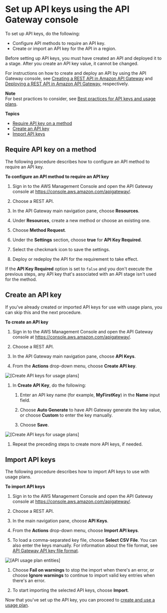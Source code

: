 # Set up API keys using the API Gateway console<a name="api-gateway-setup-api-key-with-console"></a>

To set up API keys, do the following:
+ Configure API methods to require an API key\.
+ Create or import an API key for the API in a region\.

Before setting up API keys, you must have created an API and deployed it to a stage\. After you create an API key value, it cannot be changed\.

For instructions on how to create and deploy an API by using the API Gateway console, see [Creating a REST API in Amazon API Gateway](how-to-create-api.md) and [Deploying a REST API in Amazon API Gateway](how-to-deploy-api.md), respectively\.

**Note**  
For best practices to consider, see [Best practices for API keys and usage plans](api-gateway-api-usage-plans.md#apigateway-usage-plans-best-practices)\.

**Topics**
+ [Require API key on a method](#api-gateway-usage-plan-configure-apikey-on-method)
+ [Create an API key](#api-gateway-usage-plan-create-apikey)
+ [Import API keys](#api-gateway-usage-pan-import-apikey)

## Require API key on a method<a name="api-gateway-usage-plan-configure-apikey-on-method"></a>

The following procedure describes how to configure an API method to require an API key\.

**To configure an API method to require an API key**

1. Sign in to the AWS Management Console and open the API Gateway console at [https://console\.aws\.amazon\.com/apigateway/](https://console.aws.amazon.com/apigateway/)\. 

1. Choose a REST API\.

1. In the API Gateway main navigation pane, choose **Resources**\.

1. Under **Resources**, create a new method or choose an existing one\.

1. Choose **Method Request**\.

1. Under the **Settings** section, choose **true** for **API Key Required**\.

1. Select the checkmark icon to save the settings\.

1. Deploy or redeploy the API for the requirement to take effect\.

If the **API Key Required** option is set to `false` and you don't execute the previous steps, any API key that's associated with an API stage isn't used for the method\.

## Create an API key<a name="api-gateway-usage-plan-create-apikey"></a>

If you've already created or imported API keys for use with usage plans, you can skip this and the next procedure\.

**To create an API key**

1. Sign in to the AWS Management Console and open the API Gateway console at [https://console\.aws\.amazon\.com/apigateway/](https://console.aws.amazon.com/apigateway/)\. 

1. Choose a REST API\.

1. In the API Gateway main navigation pane, choose **API Keys**\.

1. From the **Actions** drop\-down menu, choose **Create API key**\.

      
![\[Create API keys for usage plans\]](http://docs.aws.amazon.com/apigateway/latest/developerguide/images/api-gateway-usage-plan-keys-choose-create-api-key-from-actions-menu.png)

1. In **Create API Key**, do the following:

   1. Enter an API key name \(for example, **MyFirstKey**\) in the **Name** input field\. 

   1. Choose **Auto Generate** to have API Gateway generate the key value, or choose **Custom** to enter the key manually\. 

   1. Choose **Save**\.

      
![\[Create API keys for usage plans\]](http://docs.aws.amazon.com/apigateway/latest/developerguide/images/api-gateway-usage-plan-keys-create.png)

1. Repeat the preceding steps to create more API keys, if needed\.

## Import API keys<a name="api-gateway-usage-pan-import-apikey"></a>

The following procedure describes how to import API keys to use with usage plans\.

**To import API keys**

1. Sign in to the AWS Management Console and open the API Gateway console at [https://console\.aws\.amazon\.com/apigateway/](https://console.aws.amazon.com/apigateway/)\. 

1. Choose a REST API\.

1. In the main navigation pane, choose **API Keys**\.

1. From the **Actions** drop\-down menu, choose **Import API keys**\. 

1. To load a comma\-separated key file, choose **Select CSV File**\. You can also enter the keys manually\. For information about the file format, see [API Gateway API key file format](api-key-file-format.md)\.

      
![\[API usage plan entities\]](http://docs.aws.amazon.com/apigateway/latest/developerguide/images/api-gateway-usage-plan-keys-import-setup.png)

1. Choose **Fail on warnings** to stop the import when there's an error, or choose **Ignore warnings** to continue to import valid key entries when there's an error\.

1. To start importing the selected API keys, choose **Import**\.

Now that you've set up the API key, you can proceed to [create and use a usage plan](api-gateway-create-usage-plans-with-console.md)\.